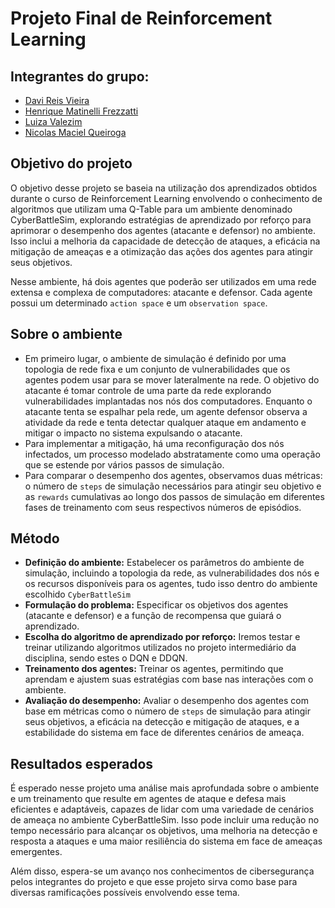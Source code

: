 # Projeto Final de Reinforcement Learning

## Integrantes do grupo:
- [Davi Reis Vieira](https://github.com/DaviReisVieira)
- [Henrique Matinelli Frezzatti](https://github.com/henriquemf)
- [Luiza Valezim](https://github.com/LuizaValezim)
- [Nicolas Maciel Queiroga](https://github.com/NicolasQueiroga)

## Objetivo do projeto
O objetivo desse projeto se baseia na utilização dos aprendizados obtidos durante o curso de Reinforcement Learning envolvendo o conhecimento de algoritmos que utilizam uma Q-Table para um ambiente denominado CyberBattleSim, explorando estratégias de aprendizado por reforço para aprimorar o desempenho dos agentes (atacante e defensor) no ambiente. Isso inclui a melhoria da capacidade de detecção de ataques, a eficácia na mitigação de ameaças e a otimização das ações dos agentes para atingir seus objetivos. 

Nesse ambiente, há dois agentes que poderão ser utilizados em uma rede extensa e complexa de computadores: atacante e defensor. Cada agente possui um determinado `action space` e um `observation space`.

## Sobre o ambiente
- Em primeiro lugar, o ambiente de simulação é definido por uma topologia de rede fixa e um conjunto de vulnerabilidades que os agentes podem usar para se mover lateralmente na rede. O objetivo do atacante é tomar controle de uma parte da rede explorando vulnerabilidades implantadas nos nós dos computadores. Enquanto o atacante tenta se espalhar pela rede, um agente defensor observa a atividade da rede e tenta detectar qualquer ataque em andamento e mitigar o impacto no sistema expulsando o atacante.
- Para implementar a mitigação, há uma reconfiguração dos nós infectados, um processo modelado abstratamente como uma operação que se estende por vários passos de simulação.
- Para comparar o desempenho dos agentes, observamos duas métricas: o número de `steps` de simulação necessários para atingir seu objetivo e as `rewards` cumulativas ao longo dos passos de simulação em diferentes fases de treinamento com seus respectivos números de episódios.

## Método
- **Definição do ambiente:** Estabelecer os parâmetros do ambiente de simulação, incluindo a topologia da rede, as vulnerabilidades dos nós e os recursos disponíveis para os agentes, tudo isso dentro do ambiente escolhido `CyberBattleSim`
- **Formulação do problema:** Especificar os objetivos dos agentes (atacante e defensor) e a função de recompensa que guiará o aprendizado.
- **Escolha do algoritmo de aprendizado por reforço:** Iremos testar e treinar utilizando algoritmos utilizados no projeto intermediário da disciplina, sendo estes o DQN e DDQN.
- **Treinamento dos agentes:** Treinar os agentes, permitindo que aprendam e ajustem suas estratégias com base nas interações com o ambiente.
- **Avaliação do desempenho:** Avaliar o desempenho dos agentes com base em métricas como o número de `steps` de simulação para atingir seus objetivos, a eficácia na detecção e mitigação de ataques, e a estabilidade do sistema em face de diferentes cenários de ameaça.

## Resultados esperados
É esperado nesse projeto uma análise mais aprofundada sobre o ambiente e um treinamento que resulte em agentes de ataque e defesa mais eficientes e adaptáveis, capazes de lidar com uma variedade de cenários de ameaça no ambiente CyberBattleSim. Isso pode incluir uma redução no tempo necessário para alcançar os objetivos, uma melhoria na detecção e resposta a ataques e uma maior resiliência do sistema em face de ameaças emergentes. 

Além disso, espera-se um avanço nos conhecimentos de cibersegurança pelos integrantes do projeto e que esse projeto sirva como base para diversas ramificações possíveis envolvendo esse tema. 
